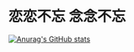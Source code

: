 # 恋恋不忘 念念不忘

[![Anurag's GitHub stats](https://github-readme-stats.vercel.app/api?username=FreeL00P)](https://github.com/anuraghazra/github-readme-stats)
